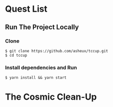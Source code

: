 # Quest List

## Run The Project Locally

### Clone

```
$ git clone https://github.com/asheux/tccup.git
$ cd tccup
```

### Install dependencies and Run

```
$ yarn install && yarn start
```
# The Cosmic Clean-Up
